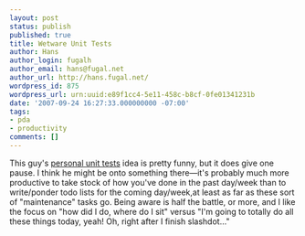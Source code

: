 ```yaml
---
layout: post
status: publish
published: true
title: Wetware Unit Tests
author: Hans
author_login: fugalh
author_email: hans@fugal.net
author_url: http://hans.fugal.net/
wordpress_id: 875
wordpress_url: urn:uuid:e89f1cc4-5e11-458c-b8cf-0fe01341231b
date: '2007-09-24 16:27:33.000000000 -07:00'
tags:
- pda
- productivity
comments: []
---
```

<p>This guy's <a href="http://hober.backpackit.com/pub/1233865">personal unit tests</a> idea is pretty funny, but it does give one pause. I think he might be onto something there—it's probably much more productive to take stock of how you've done in the past day/week than to write/ponder todo lists for the coming day/week,at least as far as these sort of "maintenance" tasks go. Being aware is half the battle, or more, and I like the focus on "how did I do, where do I sit" versus "I'm going to totally do all these things today, yeah! Oh, right after I finish slashdot..."</p>
